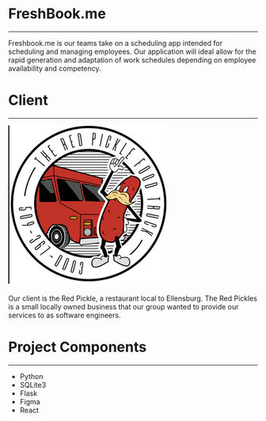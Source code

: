 # FreshBook.me
<hr>

Freshbook.me is our teams take on a scheduling app intended for scheduling and managing employees.
Our application will ideal allow for the rapid generation and adaptation of work schedules depending
on employee availability and competency.

# Client
<hr>

![alt_text](pictures/RedPickle.png)

Our client is the Red Pickle, a restaurant local to Ellensburg. The Red Pickles is a small
locally owned business that our group wanted to provide our services to as software engineers.

# Project Components
<hr>

* Python 
* SQLite3
* Flask
* Figma
* React